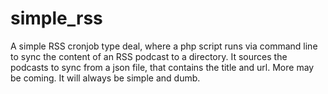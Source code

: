 # simple_rss

A simple RSS cronjob type deal, where a php script runs via command line to sync the content of an RSS podcast to a directory.
It sources the podcasts to sync from a json file, that contains the title and url.
More may be coming.  It will always be simple and dumb.
